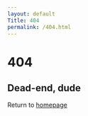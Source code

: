 ```yaml
---
layout: default
Title: 404
permalink: /404.html
---
```


<h1>404</h1>

<section>
  <h2>Dead-end, dude</h2>
  <p>
    Return to <a href="{{site.baseurl}}/">homepage</a>
  </p>
</section>
